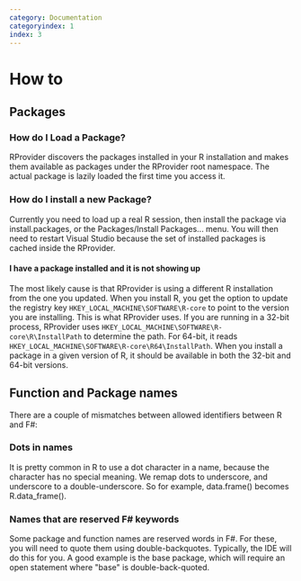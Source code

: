 ```yaml
---
category: Documentation
categoryindex: 1
index: 3
---
```


# How to

## Packages

### How do I Load a Package?

RProvider discovers the packages installed in your R installation and makes them available as packages under the RProvider root namespace.  The actual package is lazily loaded the first time you access it.  

### How do I install a new Package?

Currently you need to load up a real R session, then install the package via install.packages, or the Packages/Install Packages... menu.  You will then need to restart Visual Studio because the set of installed packages is cached inside the RProvider.

#### I have a package installed and it is not showing up
The most likely cause is that RProvider is using a different R installation from the one you updated.  When you install R, you get the option to update the registry key `HKEY_LOCAL_MACHINE\SOFTWARE\R-core` to point to the version you are installing.  This is what RProvider uses.  If you are running in a 32-bit process, RProvider uses `HKEY_LOCAL_MACHINE\SOFTWARE\R-core\R\InstallPath` to determine the path.  For 64-bit, it reads `HKEY_LOCAL_MACHINE\SOFTWARE\R-core\R64\InstallPath`.  When you install a package in a given version of R, it should be available in both the 32-bit and 64-bit versions.

## Function and Package names
There are a couple of mismatches between allowed identifiers between R and F#:
### Dots in names
It is pretty common in R to use a dot character in a name, because the character has no special meaning.  We remap dots to underscore, and underscore to a double-underscore.  So for example, data.frame() becomes R.data_frame().

### Names that are reserved F# keywords
Some package and function names are reserved words in F#.  For these, you will need to quote them using double-backquotes.  Typically, the IDE will do this for you.  A good example is the base package, which will require an open statement where "base" is double-back-quoted.
